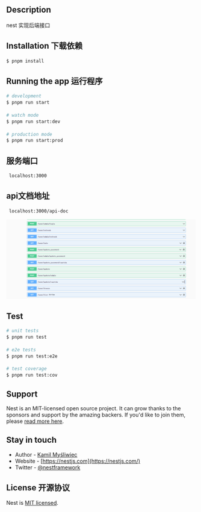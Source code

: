 ## Description
nest 实现后端接口

## Installation  下载依赖
```bash
$ pnpm install
```

## Running the app  运行程序

```bash
# development
$ pnpm run start

# watch mode
$ pnpm run start:dev

# production mode
$ pnpm run start:prod
```

## 服务端口
```bash
 localhost:3000
```

## api文档地址
```bash
 localhost:3000/api-doc
```
![Alt text](image.png)

## Test

```bash
# unit tests
$ pnpm run test

# e2e tests
$ pnpm run test:e2e

# test coverage
$ pnpm run test:cov
```

## Support

Nest is an MIT-licensed open source project. It can grow thanks to the sponsors and support by the amazing backers. If you'd like to join them, please [read more here](https://docs.nestjs.com/support).

## Stay in touch

- Author - [Kamil Myśliwiec](https://kamilmysliwiec.com)
- Website - [https://nestjs.com](https://nestjs.com/)
- Twitter - [@nestframework](https://twitter.com/nestframework)

## License 开源协议

Nest is [MIT licensed](LICENSE).
